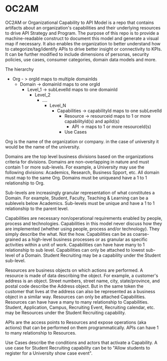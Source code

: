 # OC2AM
OC2AM or Organizational Capability to API Model is a repo that contains artifacts about an organization's capabilities and their underlying resources to drive API Strategy and Program. The purpose of this repo is to provide a machine-readable construct to document this model and generate a visual map if necessary. It also enables the organization to better understand how to categorize/tag/identify APIs to drive better insight or connectivity to KPIs. It can be further modified to include dimensions of personas, security policies, use cases, consumer categories, domain data models and more.

The hierarchy

- Org  - > orgId maps to multiple domainIds
  - Domain  -> domainId maps to one orgId
    - Level_1  -> subLevelId maps to one domainId
      - Level_2
        - ....
          - Level_N          
            - Capabilities  -> capabilityId maps to one subLevelId
              - Resource   -> resourceid maps to 1 or more capabilityId(s) and apiId(s)
                - API  -> maps to 1 or more resourceId(s)
              - Use Cases         

Org is the name of the organization or company. in the case of university it would be the name of the university.

Domains are the top level business divisions based on the organizations criteria for divisions. Domains are non-overlapping in nature and must contain 1 or more sub-levels. For example, a University may use the following divisions: Academics, Research, Business Spport, etc. All domain must map to the same Org. Domains must be uniqueand have a 1 to 1 relationship to Org.

Sub-levels are increasingly granular representation of what constitutes a Domain. For example, Student, Faculty, Teaching & Learning can be a sublevels below Academics. Sub-levels must be unique and have a 1 to 1 relationship to the parent level.

Capabilities are necessary non/operational requirements enabled by people, process and technologies. Capabilities in this model never discuss how they are implemented (whether using people, process and/or technology). They simply describe the what. Not the how. Capabilities can be as coarse-grained as a high-level business processes or as granular as specific activities within a unit of work. Capabilities can have have many to 1 relationship to sub level. Capabilities can only be attached to lowest sub-level of a Domain. Student Recruiting may be a capability under the Student sub-level.

Resources are business objects on which actions are performed. A resource is made of data describing the object. For example, a customer's address is an object. Street numbers, street name, city, state/province, and postal code describe the Address object. But in the same token the customer that lives at the address can also be represented as a business object in a similar way.  Resources can only be attached Capabilities. Resources can have have a many to many relationship to Capabilities. Student, Application, Campus, Recruiting Event, Recruiting calendar, etc. may be Resources under the Student Recruiting capability.

APIs are the access points to Resources and expose operations (aka actions) that can be performed on them programmatically. APIs can have 1 to many relationship to Resources.

Use Cases describe the conditions and actors that activate a Capability. A use case for Student Recruiting capability can be to "Allow students to register for a University show case event".
